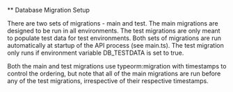 ** Database Migration Setup

There are two sets of migrations - main and test. The main migrations are designed to be run in all environments. The test migrations are only meant to populate test data for test environments. Both sets of migrations are run automatically at startup of the API process (see main.ts). The test migration only runs if environment variable DB_TESTDATA is set to true.

Both the main and test migrations use typeorm:migration with timestamps to control the ordering, but note that all of the main migrations are run before any of the test migrations, irrespective of their respective timestamps.
